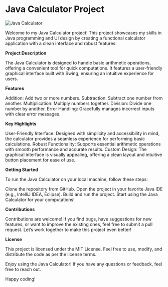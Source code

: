 # Java Calculator Project

![Java Calculator](/src/Caluclator.JPG)

Welcome to my Java Calculator project! This project showcases my skills in Java programming and UI design by creating a functional calculator application with a clean interface and robust features.

**Project Description**

The Java Calculator is designed to handle basic arithmetic operations, offering a convenient tool for quick computations. It features a user-friendly graphical interface built with Swing, ensuring an intuitive experience for users.

**Features**

Addition: Add two or more numbers.
Subtraction: Subtract one number from another.
Multiplication: Multiply numbers together.
Division: Divide one number by another.
Error Handling: Gracefully manages incorrect inputs with clear error messages.

**Key Highlights**

User-Friendly Interface:
Designed with simplicity and accessibility in mind, the calculator provides a seamless experience for performing basic calculations.
Robust Functionality:
Supports essential arithmetic operations with smooth performance and accurate results.
Custom Design:
The graphical interface is visually appealing, offering a clean layout and intuitive button placement for ease of use.

**Getting Started**

To run the Java Calculator on your local machine, follow these steps:

Clone the repository from GitHub.
Open the project in your favorite Java IDE (e.g., IntelliJ IDEA, Eclipse).
Build and run the project.
Start using the Java Calculator for your computations!

**Contributions**

Contributions are welcome! If you find bugs, have suggestions for new features, or want to improve the existing ones, feel free to submit a pull request. Let’s work together to make this project even better!

**License**

This project is licensed under the MIT License. Feel free to use, modify, and distribute the code as per the license terms.

Enjoy using the Java Calculator! If you have any questions or feedback, feel free to reach out.

Happy coding!

